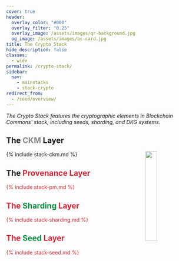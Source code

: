 ```yaml
---
cover: true
header:
  overlay_color: "#000"
  overlay_filter: "0.25"
  overlay_image: /assets/images/qr-background.jpg
  og_image: /assets/images/bc-card.jpg
title: The Crypto Stack
hide_description: false
classes:
  - wide
permalink: /crypto-stack/
sidebar:
  nav:
    - mainstacks
    - stack-crypto
redirect_from:
  - /seed/overview/
---
```


_The Crypto Stack features the cryptographic elements in Blockchain Commons' stack, including seeds, sharding, and DKG systems._

## The <font color="#888888">CKM</font> Layer

<a href="/"><img src="https://developer.blockchaincommons.com/assets/images/bc-stack-crypto.png" style="margin-left: 20px; float: right" width="25%"></a>


{% include stack-ckm.md %}

## The <font color="#d62435">Provenance</a> Layer

{% include stack-pm.md %}

## The <font color="#038e3e">Sharding</font> Layer

{% include stack-sharding.md %}

## The <font color="#038e3e">Seed</font> Layer

{% include stack-seed.md %}
